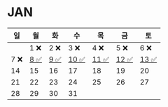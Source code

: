 # JAN
| 일   | 월                                                                      | 화                                                                      | 수                                                                          | 목                                                                         | 금                                                                       | 토                                                                        |
|-----|------------------------------------------------------------------------|------------------------------------------------------------------------|----------------------------------------------------------------------------|---------------------------------------------------------------------------|-------------------------------------------------------------------------|--------------------------------------------------------------------------|
|     | 1 ❌                                                                    | 2 ❌                                                                    | 3 ❌                                                                        | 4 ❌                                                                       | 5 ❌                                                                     | 6  ❌                                                                     |
| 7 ❌ | [8 ✅](https://github.com/farmJun/workout-farmJun/blob/main/january/8일) | [9 ✅](https://github.com/farmJun/workout-farmJun/blob/main/january/9일) | [ 10 ✅ ](https://github.com/farmJun/workout-farmJun/blob/main/january/10일) | [11 ✅]((https://github.com/farmJun/workout-farmJun/blob/main/january/11일)) | [12 ✅](https://github.com/farmJun/workout-farmJun/blob/main/january/12일) | [13 ✅](https://github.com/farmJun/workout-farmJun/blob/main/january/13일) |
| 14  | 15                                                                     | 16                                                                     | 17                                                                         | 18                                                                        | 19                                                                      | 20                                                                       |
| 21  | 22                                                                     | 23                                                                     | 24                                                                         | 25                                                                        | 26                                                                      | 27                                                                       |
| 28  | 29                                                                     | 30                                                                     | 31                                                                         |                                                                           |                                                                         |                                                                          |
